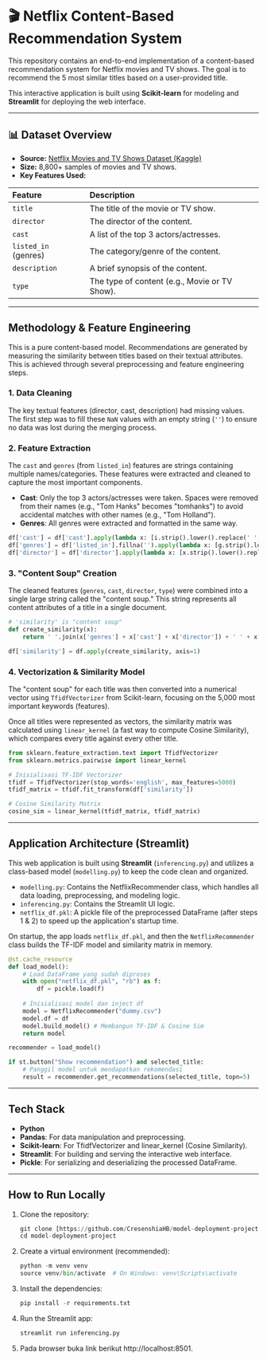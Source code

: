 # 🎬 Netflix Content-Based Recommendation System

This repository contains an end-to-end implementation of a content-based recommendation system for Netflix movies and TV shows. The goal is to recommend the 5 most similar titles based on a user-provided title.

This interactive application is built using **Scikit-learn** for modeling and **Streamlit** for deploying the web interface.

---

## 📊 Dataset Overview

* **Source:** [Netflix Movies and TV Shows Dataset (Kaggle)](https://www.kaggle.com/datasets/shivamb/netflix-shows)
* **Size:** 8,800+ samples of movies and TV shows.
* **Key Features Used:**

| Feature | Description |
| :--- | :--- |
| `title` | The title of the movie or TV show. |
| `director` | The director of the content. |
| `cast` | A list of the top 3 actors/actresses. |
| `listed_in` (genres) | The category/genre of the content. |
| `description` | A brief synopsis of the content. |
| `type` | The type of content (e.g., Movie or TV Show). |

---

## Methodology & Feature Engineering

This is a pure content-based model. Recommendations are generated by measuring the similarity between titles based on their textual attributes. This is achieved through several preprocessing and feature engineering steps.

### 1. Data Cleaning

The key textual features (director, cast, description) had missing values. The first step was to fill these `NaN` values with an empty string (`''`) to ensure no data was lost during the merging process.

### 2. Feature Extraction

The `cast` and `genres` (from `listed_in`) features are strings containing multiple names/categories. These features were extracted and cleaned to capture the most important components.

* **Cast**: Only the top 3 actors/actresses were taken. Spaces were removed from their names (e.g., "Tom Hanks" becomes "tomhanks") to avoid accidental matches with other names (e.g., "Tom Holland").
* **Genres**: All genres were extracted and formatted in the same way.

```python
df['cast'] = df['cast'].apply(lambda x: [i.strip().lower().replace(' ', '') for i in x.split(',')[:3]])
df['genres'] = df['listed_in'].fillna('').apply(lambda x: [g.strip().lower().replace(' ', '') for g in x.split(',')])
df['director'] = df['director'].apply(lambda x: [x.strip().lower().replace(' ', '')] if x else [])
```

### 3. "Content Soup" Creation

The cleaned features (`genres`, `cast`, `director`, `type`) were combined into a single large string called the "content soup." This string represents all content attributes of a title in a single document.

```python
# 'similarity' is "content soup"
def create_similarity(x):
    return ' '.join(x['genres'] + x['cast'] + x['director']) + ' ' + x['type']

df['similarity'] = df.apply(create_similarity, axis=1)
```

### 4. Vectorization & Similarity Model

The "content soup" for each title was then converted into a numerical vector using `TfidfVectorizer` from Scikit-learn, focusing on the 5,000 most important keywords (features).

Once all titles were represented as vectors, the similarity matrix was calculated using `linear_kernel` (a fast way to compute Cosine Similarity), which compares every title against every other title.

```python
from sklearn.feature_extraction.text import TfidfVectorizer
from sklearn.metrics.pairwise import linear_kernel

# Inisialisasi TF-IDF Vectorizer
tfidf = TfidfVectorizer(stop_words='english', max_features=5000)
tfidf_matrix = tfidf.fit_transform(df['similarity'])

# Cosine Similarity Matrix
cosine_sim = linear_kernel(tfidf_matrix, tfidf_matrix)
```
---

## Application Architecture (Streamlit)

This web application is built using **Streamlit** (`inferencing.py`) and utilizes a class-based model (`modelling.py`) to keep the code clean and organized.

* `modelling.py`: Contains the NetflixRecommender class, which handles all data loading, preprocessing, and modeling logic.
* `inferencing.py`: Contains the Streamlit UI logic.
* `netflix_df.pkl`: A pickle file of the preprocessed DataFrame (after steps 1 & 2) to speed up the application's startup time.

On startup, the app loads `netflix_df.pkl`, and then the `NetflixRecommender` class builds the TF-IDF model and similarity matrix in memory.

```python
@st.cache_resource
def load_model():
    # Load DataFrame yang sudah diproses
    with open("netflix_df.pkl", "rb") as f:
        df = pickle.load(f)
    
    # Inisialisasi model dan inject df
    model = NetflixRecommender("dummy.csv")
    model.df = df
    model.build_model() # Membangun TF-IDF & Cosine Sim
    return model

recommender = load_model()

if st.button("Show recommendation") and selected_title:
    # Panggil model untuk mendapatkan rekomendasi
    result = recommender.get_recommendations(selected_title, topn=5)
```
---

## Tech Stack
* **Python**
* **Pandas**: For data manipulation and preprocessing.
* **Scikit-learn**: For TfidfVectorizer and linear_kernel (Cosine Similarity).
* **Streamlit**: For building and serving the interactive web interface.
* **Pickle**: For serializing and deserializing the processed DataFrame.

---

## How to Run Locally
1. Clone the repository:
   ```python
   git clone [https://github.com/CresenshiaHB/model-deployment-project.git](https://github.com/CresenshiaHB/model-deployment-project.git)
   cd model-deployment-project
   ```
2. Create a virtual environment (recommended):
   ```python
   python -m venv venv
   source venv/bin/activate  # On Windows: venv\Scripts\activate
   ```
3. Install the dependencies:
   ```python
   pip install -r requirements.txt
   ```
4. Run the Streamlit app:
   ```python
   streamlit run inferencing.py
   ```
5. Pada browser buka link berikut http://localhost:8501.
